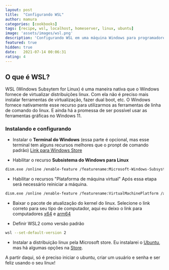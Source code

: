 ```yaml
---
layout: post
title:  "Configurando WSL"
author: mamura
categories: [cookbooks]
tags: [recipe, wsl, localhost, homeserver, linux, ubuntu]
image: 'assets/images/wsl.png'
description: 'Configurando WSL em uma máquina Windows para programadores'
featured: true
hidden: true
date:   2021-07-14 00:06:31
rating: 4
---
```


## O que é WSL?

WSL (Windows Subsytem for Linux) é uma maneira nativa que o Windows fornece de virtualizar distribuições linux. Com ela não é preciso mais instalar ferramentas de virtualização, fazer dual boot, etc. O Windows fornece nativamente esse recurso para utilizarmos as ferramentas de linha de comando do linux. E ainda há a promessa de ser possível usar as ferramentas gráficas no Windows 11.

### Instalando e configurando

- Instalar o **Terminal do Windows** (essa parte é opcional, mas esse terminal tem alguns recursos melhores que o pronpt de comando padrão)
<a href="https://www.microsoft.com/pt-br/p/windows-terminal/9n0dx20hk701?rtc=1#activetab=pivot:overviewtab">Link para Windows Store</a>

- Habilitar o recurso **Subsistema do Windows para Linux**

``` bash
dism.exe /online /enable-feature /featurename:Microsoft-Windows-Subsystem-Linux /all /norestart
```

- Habilitar o recursos "Plataforma de máquina virtual" Após essa etapa será necessário reiniciar a máquina.

``` bash
dism.exe /online /enable-feature /featurename:VirtualMachinePlatform /all /norestart
```

- Baixar o pacote de atualização do kernel do linux. Selecione o link correto para seu tipo de computador, aqui eu deixo o link para computadores <a href="https://wslstorestorage.blob.core.windows.net/wslblob/wsl_update_x64.msi">x64</a> e <a href="https://wslstorestorage.blob.core.windows.net/wslblob/wsl_update_arm64.msi">arm64</a>

- Definir WSL2 como versão padrão

``` bash
wsl --set-default-version 2
```

- Instalar a distribuição linux pela Microsoft store. Eu instalarei o <a href="https://www.microsoft.com/store/apps/9N9TNGVNDL3Q">Ubuntu</a>, mas há algumas opções na <a href="https://aka.ms/wslstore">Store</a>.

A partir daqui, só é preciso iniciar o ubuntu, criar um usuário e senha e ser feliz usando o seu linux!

